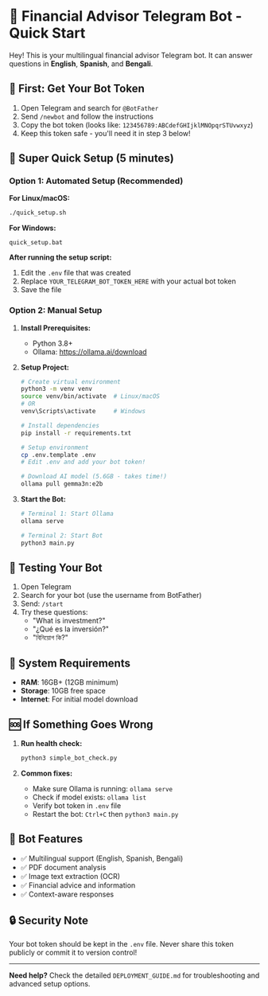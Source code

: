 # 🤖 Financial Advisor Telegram Bot - Quick Start

Hey! This is your multilingual financial advisor Telegram bot. It can answer questions in **English**, **Spanish**, and **Bengali**.

## 🔑 First: Get Your Bot Token

1. Open Telegram and search for `@BotFather`
2. Send `/newbot` and follow the instructions
3. Copy the bot token (looks like: `123456789:ABCdefGHIjklMNOpqrSTUvwxyz`)
4. Keep this token safe - you'll need it in step 3 below!

## 🚀 Super Quick Setup (5 minutes)

### Option 1: Automated Setup (Recommended)

**For Linux/macOS:**
```bash
./quick_setup.sh
```

**For Windows:**
```batch
quick_setup.bat
```

**After running the setup script:**
1. Edit the `.env` file that was created
2. Replace `YOUR_TELEGRAM_BOT_TOKEN_HERE` with your actual bot token
3. Save the file

### Option 2: Manual Setup

1. **Install Prerequisites:**
   - Python 3.8+ 
   - Ollama: https://ollama.ai/download

2. **Setup Project:**
   ```bash
   # Create virtual environment
   python3 -m venv venv
   source venv/bin/activate  # Linux/macOS
   # OR
   venv\Scripts\activate     # Windows
   
   # Install dependencies
   pip install -r requirements.txt
   
   # Setup environment
   cp .env.template .env
   # Edit .env and add your bot token!
   
   # Download AI model (5.6GB - takes time!)
   ollama pull gemma3n:e2b
   ```

3. **Start the Bot:**
   ```bash
   # Terminal 1: Start Ollama
   ollama serve
   
   # Terminal 2: Start Bot
   python3 main.py
   ```

## 💬 Testing Your Bot

1. Open Telegram
2. Search for your bot (use the username from BotFather)
3. Send: `/start`
4. Try these questions:
   - "What is investment?"
   - "¿Qué es la inversión?"
   - "বিনিয়োগ কি?"

## 🔧 System Requirements

- **RAM**: 16GB+ (12GB minimum)
- **Storage**: 10GB free space
- **Internet**: For initial model download

## 🆘 If Something Goes Wrong

1. **Run health check:**
   ```bash
   python3 simple_bot_check.py
   ```

2. **Common fixes:**
   - Make sure Ollama is running: `ollama serve`
   - Check if model exists: `ollama list`
   - Verify bot token in `.env` file
   - Restart the bot: `Ctrl+C` then `python3 main.py`

## 📱 Bot Features

- ✅ Multilingual support (English, Spanish, Bengali)
- ✅ PDF document analysis
- ✅ Image text extraction (OCR)
- ✅ Financial advice and information
- ✅ Context-aware responses

## 🔒 Security Note

Your bot token should be kept in the `.env` file. Never share this token publicly or commit it to version control!

---

**Need help?** Check the detailed `DEPLOYMENT_GUIDE.md` for troubleshooting and advanced setup options.
